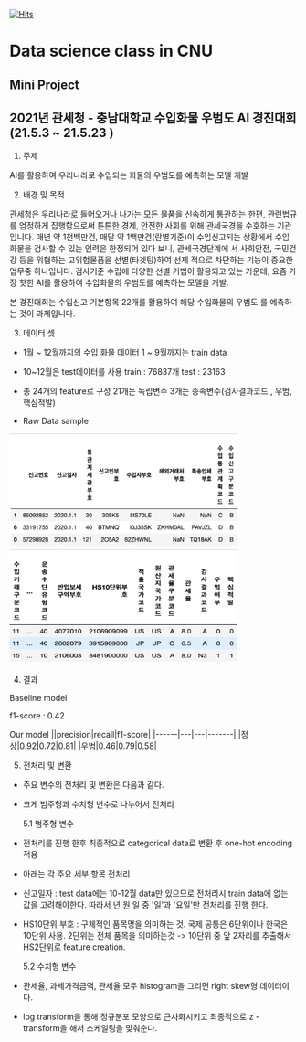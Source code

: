 [![Hits](https://hits.seeyoufarm.com/api/count/incr/badge.svg?url=https%3A%2F%2Fgithub.com%2Fdaebakk%2FData-Science-Project&count_bg=%2379C83D&title_bg=%23555555&icon=&icon_color=%23E7E7E7&title=hits&edge_flat=false)](https://hits.seeyoufarm.com)
# Data science class  in CNU

## Mini Project  

## 2021년 관세청 - 충남대학교 수입화물 우범도 AI 경진대회(21.5.3 ~ 21.5.23 )

1. 주제

 AI를 활용하여 우리나라로 수입되는 화물의 우범도를 예측하는 모델 개발

2.  배경 및 목적

 관세청은 우리나라로 들어오거나 나가는 모든 물품을 신속하게 통관하는 한편, 관련법규를 엄정하게 집행함으로써 튼튼한 경제, 안전한 사회를 위해 관세국경을 수호하는 기관입니다.
매년 약 1천백만건, 매달 약 1백만건(란별기준)이 수입신고되는 상황에서 수입 화물을 검사할 수 있는 인력은 한정되어 있다 보니, 관세국경단계에 서 사회안전, 국민건강 등을 위협하는 고위험물품을 선별(타겟팅)하여 선제 적으로 차단하는 기능이 중요한 업무중 하나입니다.
검사기준 수립에 다양한 선별 기법이 활용되고 있는 가운데, 요즘 가장 핫한 AI를 활용하여 수입화물의 우범도를 예측하는 모델을 개발.

본 경진대회는 수입신고 기본항목 22개를 활용하여 해당 수입화물의 우범도 를 예측하는 것이 과제입니다.


3. 데이터 셋

- 1월 ~ 12월까지의  수입 화물 데이터 1 ~ 9월까지는 train data
- 10~12월은 test데이터를 사용 train : 76837개 test : 23163
-  총 24개의 feature로 구성 21개는 독립변수 3개는 종속변수(검사결과코드 , 우범, 핵심적발)

- Raw Data sample


<img src="./image/data1.png" width="400" height="200" ><img src="./image/data2.png" width="400" height="200">

4. 결과

Baseline model

f1-score : 0.42


Our model
||precision|recall|f1-score|
|------|---|---|-------|
|정상|0.92|0.72|0.81|
|우범|0.46|0.79|0.58|


5. 전처리 및 변환

- 주요 변수의 전처리 및 변환은 다음과 같다.

- 크게 범주형과 수치형 변수로 나누어서 전처리


  5.1 범주형 변수

- 전처리를 진행 한후 최종적으로 categorical data로 변환 후 one-hot encoding 적용
- 아래는 각 주요 세부 항목 전처리

- 신고일자 : test data에는 10-12월 data만 있으므로 전처리시 train data에 없는 값을 고려해야한다. 따라서 년 원 일 중 '일'과 '요일'만 전처리를 진행 한다.

- HS10단위 부호 : 구체적인 품목명을 의미하는 것. 국제 공통은 6단위이나 한국은 10단위 사용. 2단위는 전체 품목을 의미하는것
-> 10단위 중 앞 2자리를 추출해서 HS2단위로 feature creation.


  5.2 수치형 변수

- 관세율, 과세가격금액, 관세율 모두 histogram을 그리면 right skew형 데이터이다.

- log transform을 통해 정규분포 모양으로 근사화시키고 최종적으로 z - transform을 해서 스케일링을 맞춰춘다.
